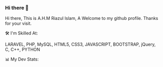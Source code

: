 ### Hi there 👋

<!--
**rihasan/rihasan** is a ✨ _special_ ✨ repository because its `README.md` (this file) appears on your GitHub profile.

Here are some ideas to get you started:

- 🔭 I’m currently working on ...
- 🌱 I’m currently learning ...
- 👯 I’m looking to collaborate on ...
- 🤔 I’m looking for help with ...
- 💬 Ask me about ...
- 📫 How to reach me: ...
- 😄 Pronouns: ...
- ⚡ Fun fact: ...
-->

<!-- Thanks 💙 For Being A Valuable Visitor of My Profile Among free hit counter -->

Hi there, This is A.H.M Riazul Islam, A
Welcome to my github profile. Thanks for your visit.
<!-- a passionate self-taught full stack web developer from Bangladesh. My passion for software lies with dreaming up ideas and making them come true with elegant interfaces. I take great care in the experience, architecture and code quality of the things I build. -->

<!-- I am also an open-source enthusiast and maintainer. I learned a lot from the open-source community and knowledge sharing happened through open-source. -->

<!-- I love connecting with different people so if you want to say hi, I'll be happy to meet you more! 🥰 -->

<!-- GitHub User's stars visitors Commits Badge -->

🛠️ I'm Skilled At:

LARAVEL, PHP, MySQL, HTML5, CSS3, JAVASCRIPT, BOOTSTRAP, jQuery, C, C++, PYTHON

📊 My Dev Stats:

<!-- ![image](https://user-images.githubusercontent.com/25907767/168701426-37d3c3af-edab-40b0-9e0e-eb0031910746.png) -->




